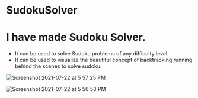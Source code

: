 # SudokuSolver

# I have made Sudoku Solver. 
* It can be used to solve Sudoku problems of any difficulty level. 
* It can be used to visualize the beautiful concept of backtracking running behind the scenes to solve sudoku.

![Screenshot 2021-07-22 at 5 57 25 PM](https://user-images.githubusercontent.com/43475033/126639039-d2d84109-ac67-4436-a5d8-997e05b8f466.png)

![Screenshot 2021-07-22 at 5 56 53 PM](https://user-images.githubusercontent.com/43475033/126639052-2ae24abb-fbb6-445c-bfe5-a00ee8073b1a.png)
